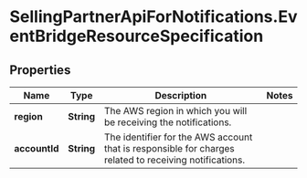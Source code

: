 # SellingPartnerApiForNotifications.EventBridgeResourceSpecification

## Properties
Name | Type | Description | Notes
------------ | ------------- | ------------- | -------------
**region** | **String** | The AWS region in which you will be receiving the notifications. | 
**accountId** | **String** | The identifier for the AWS account that is responsible for charges related to receiving notifications. | 
